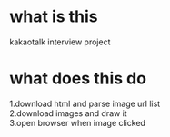 # what is this
kakaotalk interview project<br>

# what does this do
1.download html and parse image url list<br>
2.download images and draw it<br>
3.open browser when image clicked<br>